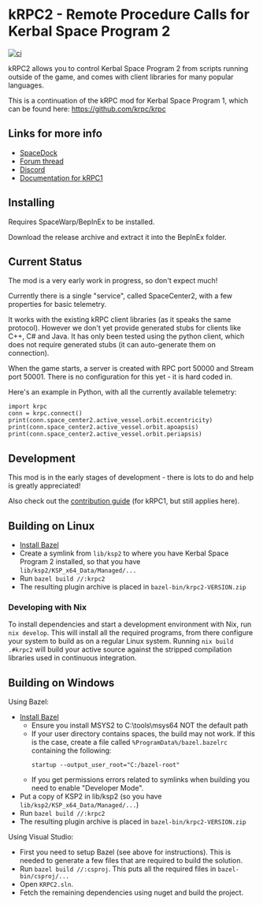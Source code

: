 # kRPC2 - Remote Procedure Calls for Kerbal Space Program 2

[![ci](https://github.com/krpc/krpc2/actions/workflows/ci.yml/badge.svg)](https://github.com/krpc/krpc2/actions/workflows/ci.yml)

kRPC2 allows you to control Kerbal Space Program 2 from scripts running outside of
the game, and comes with client libraries for many popular languages.

This is a continuation of the kRPC mod for Kerbal Space Program 1, which can be found here: https://github.com/krpc/krpc

## Links for more info

 * [SpaceDock](https://spacedock.info/mod/3322/kRPC2)
 * [Forum thread](https://forum.kerbalspaceprogram.com/index.php?/topic/214999-krpc2-control-the-game-using-python-c-c-java-lua/)
 * [Discord](https://discord.gg/bXuaTrj)
 * [Documentation for kRPC1](https://krpc.github.io/krpc)

## Installing

Requires SpaceWarp/BepInEx to be installed.

Download the release archive and extract it into the BepInEx folder.

## Current Status

The mod is a very early work in progress, so don't expect much!

Currently there is a single "service", called SpaceCenter2, with a few properties for basic telemetry.

It works with the existing kRPC client libraries (as it speaks the same protocol).
However we don't yet provide generated stubs for clients like C++, C# and Java.
It has only been tested using the python client, which does not require
generated stubs (it can auto-generate them on connection).

When the game starts, a server is created with RPC port 50000 and Stream port 50001.
There is no configuration for this yet - it is hard coded in.

Here's an example in Python, with all the currently available telemetry:
```
import krpc
conn = krpc.connect()
print(conn.space_center2.active_vessel.orbit.eccentricity)
print(conn.space_center2.active_vessel.orbit.apoapsis)
print(conn.space_center2.active_vessel.orbit.periapsis)
```

## Development

This mod is in the early stages of development - there is lots to do and help is greatly appreciated!

Also check out the [contribution guide](https://github.com/krpc/krpc/blob/main/Contributing.md) (for kRPC1, but still applies here).

## Building on Linux

 * [Install Bazel](https://bazel.build/install/)
 * Create a symlink from `lib/ksp2` to where you have Kerbal Space Program 2 installed, so that you have `lib/ksp2/KSP_x64_Data/Managed/...`
 * Run `bazel build //:krpc2`
 * The resulting plugin archive is placed in `bazel-bin/krpc2-VERSION.zip`

### Developing with Nix

To install dependencies and start a development environment with Nix, run `nix develop`.
This will install all the required programs, from there configure your system to build as on a regular Linux system.
Running `nix build .#krpc2` will build your active source against the stripped compilation libraries used in continuous integration.

## Building on Windows

Using Bazel:
 * [Install Bazel](https://bazel.build/install/)
   * Ensure you install MSYS2 to C:\tools\msys64 NOT the default path
   * If your user directory contains spaces, the build may not work. If this is the case, create a file called
     `%ProgramData%/bazel.bazelrc` containing the following:
     ```
     startup --output_user_root="C:/bazel-root"
     ```
   * If you get permissions errors related to symlinks when building you need to enable "Developer Mode".
 * Put a copy of KSP2 in lib/ksp2 (so you have `lib/ksp2/KSP_x64_Data/Managed/...`)
 * Run `bazel build //:krpc2`
 * The resulting plugin archive is placed in `bazel-bin/krpc2-VERSION.zip`

Using Visual Studio:
 * First you need to setup Bazel (see above for instructions). This is needed to generate a few files that are required to build the solution.
 * Run `bazel build //:csproj`. This puts all the required files in `bazel-bin/csproj/...`
 * Open `KRPC2.sln`.
 * Fetch the remaining dependencies using nuget and build the project.
